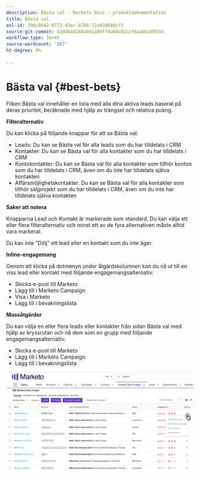 ```yaml
---
description: Bästa val - Marketo Docs - produktdokumentation
title: Bästa val
exl-id: 39dc8442-0773-43ec-b788-72a43d68dcf3
source-git-commit: 42ddb44100a041a09ff4a68c02ccf6aabb2d953e
workflow-type: tm+mt
source-wordcount: '267'
ht-degree: 0%

---
```


# Bästa val {#best-bets}

Fliken Bästa val innehåller en lista med alla dina aktiva leads baserat på deras prioritet, beräknade med hjälp av trängsel och relativa poäng.

**Filteralternativ**

Du kan klicka på följande knappar för att se Bästa val:

* Leads: Du kan se Bästa val för alla leads som du har tilldelats i CRM
* Kontakter: Du kan se Bästa val för alla kontakter som du har tilldelats i CRM
* Kontokontakter: Du kan se Bästa val för alla kontakter som tillhör konton som du har tilldelats i CRM, även om du inte har tilldelats själva kontakten
* Affärsmöjlighetskontakter: Du kan se Bästa val för alla kontakter som tillhör säljprojekt som du har tilldelats i CRM, även om du inte har tilldelats själva kontakten

**Saker att notera**

Knapparna Lead och Kontakt är markerade som standard. Du kan välja ett eller flera filteralternativ och minst ett av de fyra alternativen måste alltid vara markerat.

Du kan inte &quot;Dölj&quot; ett lead eller en kontakt som du inte äger.

**Inline-engagemang**

Genom att klicka på dotmenyn under åtgärdskolumnen kan du nå ut till en viss lead eller kontakt med följande engagemangsalternativ:

* Skicka e-post till Marketo
* Lägg till i Marketo Campaign
* Visa i Marketo
* Lägg till i bevakningslista

**Massåtgärder**

Du kan välja en eller flera leads eller kontakter från sidan Bästa val med hjälp av kryssrutan och nå dem som en grupp med följande engagemangsalternativ:

* Skicka e-post till Marketo
* Lägg till i Marketo Campaign
* Lägg till i bevakningslista

![](assets/best-bets-1.png)
